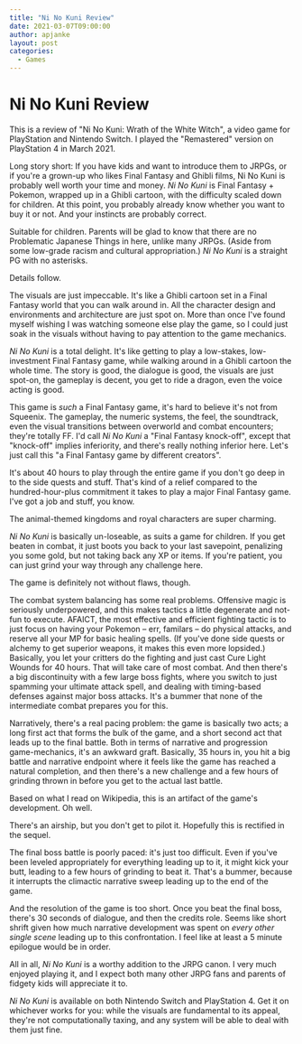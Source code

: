 ```yaml
---
title: "Ni No Kuni Review"
date: 2021-03-07T09:00:00
author: apjanke
layout: post
categories:
  - Games
---
```


# Ni No Kuni Review

This is a review of "Ni No Kuni: Wrath of the White Witch", a video game for PlayStation and Nintendo Switch. I played the "Remastered" version on PlayStation 4 in March 2021.

Long story short: If you have kids and want to introduce them to JRPGs, or if you're a grown-up who likes Final Fantasy and Ghibli films, Ni No Kuni is probably well worth your time and money. _Ni No Kuni_ is Final Fantasy + Pokemon, wrapped up in a Ghibli cartoon, with the difficulty scaled down for children. At this point, you probably already know whether you want to buy it or not. And your instincts are probably correct.

Suitable for children. Parents will be glad to know that there are no Problematic Japanese Things in here, unlike many JRPGs. (Aside from some low-grade racism and cultural appropriation.) _Ni No Kuni_ is a straight PG with no asterisks.

Details follow.

The visuals are just impeccable. It's like a Ghibli cartoon set in a Final Fantasy world that you can walk around in. All the character design and environments and architecture are just spot on. More than once I've found myself wishing I was watching someone else play the game, so I could just soak in the visuals without having to pay attention to the game mechanics.

_Ni No Kuni_ is a total delight. It's like getting to play a low-stakes, low-investment Final Fantasy game, while walking around in a Ghibli cartoon the whole time. The story is good, the dialogue is good, the visuals are just spot-on, the gameplay is decent, you get to ride a dragon, even the voice acting is good.

This game is *such* a Final Fantasy game, it's hard to believe it's not from Squeenix. The gameplay, the numeric systems, the feel, the soundtrack, even the visual transitions between overworld and combat encounters; they're totally FF. I'd call _Ni No Kuni_ a "Final Fantasy knock-off", except that "knock-off" implies inferiority, and there's really nothing inferior here. Let's just call this "a Final Fantasy game by different creators".

It's about 40 hours to play through the entire game if you don't go deep in to the side quests and stuff. That's kind of a relief compared to the hundred-hour-plus commitment it takes to play a major Final Fantasy game. I've got a job and stuff, you know.

The animal-themed kingdoms and royal characters are super charming.

_Ni No Kuni_ is basically un-loseable, as suits a game for children. If you get beaten in combat, it just boots you back to your last savepoint, penalizing you some gold, but not taking back any XP or items. If you're patient, you can just grind your way through any challenge here.

The game is definitely not without flaws, though.

The combat system balancing has some real problems. Offensive magic is seriously underpowered, and this makes tactics a little degenerate and not-fun to execute. AFAICT, the most effective and efficient fighting tactic is to just focus on having your Pokemon – err, familars – do physical attacks, and reserve all your MP for basic healing spells. (If you've done side quests or alchemy to get superior weapons, it makes this even more lopsided.) Basically, you let your critters do the fighting and just cast Cure Light Wounds for 40 hours. That will take care of most combat. And then there's a big discontinuity with a few large boss fights, where you switch to just spamming your ultimate attack spell, and dealing with timing-based defenses against major boss attacks. It's a bummer that none of the intermediate combat prepares you for this.

Narratively, there's a real pacing problem: the game is basically two acts; a long first act that forms the bulk of the game, and a short second act that leads up to the final battle. Both in terms of narrative and progression game-mechanics, it's an awkward graft. Basically, 35 hours in, you hit a big battle and narrative endpoint where it feels like the game has reached a natural completion, and then there's a new challenge and a few hours of grinding thrown in before you get to the actual last battle.

Based on what I read on Wikipedia, this is an artifact of the game's development. Oh well.

There's an airship, but you don't get to pilot it. Hopefully this is rectified in the sequel.

The final boss battle is poorly paced: it's just too difficult. Even if you've been leveled appropriately for everything leading up to it, it might kick your butt, leading to a few hours of grinding to beat it. That's a bummer, because it interrupts the climactic narrative sweep leading up to the end of the game.

And the resolution of the game is too short. Once you beat the final boss, there's 30 seconds of dialogue, and then the credits role. Seems like short shrift given how much narrative development was spent on _every other single scene_ leading up to this confrontation. I feel like at least a 5 minute epilogue would be in order.

All in all, _Ni No Kuni_ is a worthy addition to the JRPG canon. I very much enjoyed playing it, and I expect both many other JRPG fans and parents of fidgety kids will appreciate it to.

_Ni No Kuni_ is available on both Nintendo Switch and PlayStation 4. Get it on whichever works for you: while the visuals are fundamental to its appeal, they're not computationally taxing, and any system will be able to deal with them just fine.
